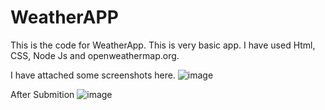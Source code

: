 # WeatherAPP

This is the code for WeatherApp. 
This is very basic app.
I have used Html, CSS, Node Js and openweathermap.org.

I have attached some screenshots here.
![image](https://user-images.githubusercontent.com/123931227/227197412-305fb922-2a84-4ec0-a550-93cb397ebbbe.png)

After Submition
![image](https://user-images.githubusercontent.com/123931227/227197478-6a19bd26-cc19-4882-9be1-9e220103b0ae.png)
